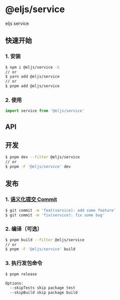 # @eljs/service

eljs service

## 快速开始

### 1. 安装

```bash
$ npm i @eljs/service -S
// or
$ yarn add @eljs/service
// or
$ pnpm add @eljs/service
```

### 2. 使用

```ts
import service from '@eljs/service'
```

## API


## 开发

```bash
$ pnpm dev --filter @eljs/service
// or
$ pnpm -F '@eljs/service' dev
```

## 发布

### 1. [语义化提交 Commit](https://www.conventionalcommits.org/en/v1.0.0/#summary) 

```bash
$ git commit -m 'feat(service): add some feature'
$ git commit -m 'fix(service): fix some bug'
```

### 2. 编译（可选）

```bash
$ pnpm build --filter @eljs/service
// or
$ pnpm -F '@eljs/service' build
```

### 3. 执行发包命令

```bash
$ pnpm release

Options:
  --skipTests skip package test
  --skipBuild skip package build
```
